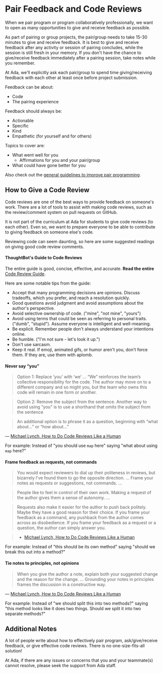 # Pair Feedback and Code Reviews

When we pair program or program collaboratively professionally, we want to open as many opportunities to give and receive feedback as possible.

As part of pairing or group projects, the pair/group needs to take 15-30 minutes to give and receive feedback. It is best to give and receive feedback after any activity or session of pairing concludes, while the session is still fresh in your memory. If you don't have the chance to give/receive feedback immediately after a pairing session, take notes while you remember.

At Ada, we'll explicitly ask each pair/group to spend time giving/receiving feedback with each other at least once before project submission.

Feedback can be about:
- Code
- The pairing experience

Feedback should always be:
- Actionable
- Specific
- Kind
- Empathetic (for yourself and for others)

Topics to cover are:
- What went well for you
  - Affirmations for you and your pair/group
- What could have gone better for you

Also check out the [general guidelines to improve pair programming](https://github.com/Ada-Developers-Academy/textbook-curriculum/blob/master/00-programming-fundamentals/programming-techniques-pairs-or-solo.md). 


## How to Give a Code Review

Code reviews are one of the best ways to provide feedback on someone's work. There are a lot of tools to assist with making code reviews, such as the review/comment system on pull requests on GitHub.

It is not part of the curriculum at Ada for students to give code reviews (to each other). Even so, we want to prepare everyone to be able to contribute to giving feedback on someone else's code.

Reviewing code can seem daunting, so here are some suggested readings on giving good code review comments.

#### ThoughtBot's Guide to Code Reviews

The entire guide is good, concise, effective, and accurate. **Read the entire** [Code Review Guide](https://github.com/thoughtbot/guides/tree/master/code-review).

Here are some notable tips from the guide:
- Accept that many programming decisions are opinions. Discuss tradeoffs, which you prefer, and reach a resolution quickly.
- Good questions avoid judgment and avoid assumptions about the author's perspective.
- Avoid selective ownership of code. ("mine", "not mine", "yours")
- Avoid using terms that could be seen as referring to personal traits. ("dumb", "stupid"). Assume everyone is intelligent and well-meaning.
- Be explicit. Remember people don't always understand your intentions online.
- Be humble. ("I'm not sure - let's look it up.")
- Don't use sarcasm.
- Keep it real. If emoji, animated gifs, or humor aren't you, don't force them. If they are, use them with aplomb.

#### Never say “you”

> Option 1: Replace ‘you’ with ‘we’ ... “We” reinforces the team’s collective responsibility for the code. The author may move on to a different company and so might you, but the team who owns this code will remain in one form or another.

> Option 2: Remove the subject from the sentence. Another way to avoid using “you” is to use a shorthand that omits the subject from the sentence

> An additional option is to phrase it as a question, beginning with “what about…” or “how about…”

— [Michael Lynch, How to Do Code Reviews Like a Human](https://mtlynch.io/human-code-reviews-1/)

For example: Instead of "you should use `map` here" saying "what about using `map` here?"
#### Frame feedback as requests, not commands

> You would expect reviewers to dial up their politeness in reviews, but bizarrely I’ve found them to go the opposite direction. ...  Frame your notes as requests or suggestions, not commands. ...

> People like to feel in control of their own work. Making a request of the author gives them a sense of autonomy. ...

> Requests also make it easier for the author to push back politely. Maybe they have a good reason for their choice. If you frame your feedback as a command, any pushback from the author comes across as disobedience. If you frame your feedback as a request or a question, the author can simply answer you.

> - [Michael Lynch, How to Do Code Reviews Like a Human ](https://mtlynch.io/human-code-reviews-1/)

For example: Instead of "this should be its own method" saying "should we break this out into a method?"
#### Tie notes to principles, not opinions

> When you give the author a note, explain both your suggested change and the reason for the change. ... Grounding your notes in principles frames the discussion in a constructive way.

— [Michael Lynch, How to Do Code Reviews Like a Human](https://mtlynch.io/human-code-reviews-1/)


For example: Instead of "we should split this into two methods?" saying "this method looks like it does two things.  Should we split it into two separate methods?"
## Additional Notes

A lot of people write about how to effectively pair program, ask/give/receive feedback, or give effective code reviews. There is no one-size-fits-all solution!

At Ada, if there are any issues or concerns that you and your teammate(s) cannot resolve, please seek the support from Ada staff.
